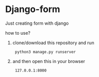 # Django-form
Just creating form with django

how to use?
1. clone/download this repository and run 

		python3 manage.py runserver
		
2. and then open this in your browser
	
		127.0.0.1:8000
	
